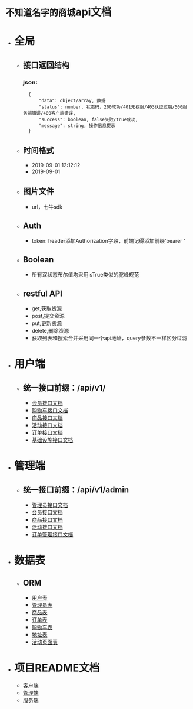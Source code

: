 # `不知道名字的商城`api文档

+ # 全局
    + ## 接口返回结构
        ### json:
            {
                "data": object/array, 数据
                "status": number, 状态码，200成功/401无权限/403认证过期/500服务端错误/400客户端错误,
                "success": boolean, false失败/true成功,
                "message": string, 操作信息提示
            }
    + ## 时间格式
        - 2019-09-01 12:12:12
        - 2019-09-01

    + ## 图片文件
        - url，七牛sdk

    + ## Auth
        - token: header添加Authorization字段，前端记得添加前缀'bearer '
    + ## Boolean
        - 所有双状态布尔值均采用isTrue类似的驼峰规范
    + ## restful API
        - get,获取资源
        - post,提交资源
        - put,更新资源
        - delete,删除资源
        - 获取列表和搜索合并采用同一个api地址，query参数不一样区分过滤
  
+ # 用户端

    + ## 统一接口前缀：/api/v1/

        - [会员接口文档](normal/user.md)
        - [购物车接口文档](normal/shoppingcart.md)
        - [商品接口文档](normal/product.md)
        - [活动接口文档](normal/operation.md)
        - [订单接口文档](normal/order.md)
        - [基础设施接口文档](normal/others.md)


+ # 管理端

    + ## 统一接口前缀：/api/v1/admin

        - [管理员接口文档](admin/user.md)
        - [会员接口文档](admin/member.md)
        - [商品接口文档](admin/product.md)
        - [活动接口文档](admin/operation.md)
        - [订单管理接口文档](admin/order.md)

+ # 数据表

    + ## ORM

        - [用户表](table/user.md)
        - [管理员表](table/admin.md)
        - [商品表](table/product.md)
        - [订单表](table/order.md)
        - [购物车表](table/shoppingcart.md)
        - [地址表](table/address.md)
        - [活动页面表](table/operation.md)

+ # 项目README文档

    - [客户端](../client/README.md)
    - [管理端](../manage/README.md)
    - [服务端](../apiserver/README.md)